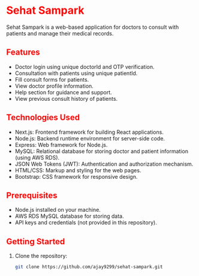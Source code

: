 # <span style="color: red;">Sehat Sampark</span>

Sehat Sampark is a web-based application for doctors to consult with patients and manage their medical records.

## <span style="color: red;">Features</span>

- Doctor login using unique doctorId and OTP verification.
- Consultation with patients using unique patientId.
- Fill consult forms for patients.
- View doctor profile information.
- Help section for guidance and support.
- View previous consult history of patients.

## <span style="color: red;">Technologies Used</span>

- Next.js: Frontend framework for building React applications.
- Node.js: Backend runtime environment for server-side code.
- Express: Web framework for Node.js.
- MySQL: Relational database for storing doctor and patient information (using AWS RDS).
- JSON Web Tokens (JWT): Authentication and authorization mechanism.
- HTML/CSS: Markup and styling for the web pages.
- Bootstrap: CSS framework for responsive design.

## <span style="color: red;">Prerequisites</span>

- Node.js installed on your machine.
- AWS RDS MySQL database for storing data.
- API keys and credentials (not provided in this repository).

## <span style="color: red;">Getting Started</span>

1. Clone the repository:

   ```bash
   git clone https://github.com/ajay9299/sehat-sampark.git
   ```
